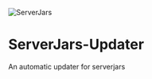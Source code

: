 ![ServerJars](https://serverjars.com/assets/img/icon_small.png)

# ServerJars-Updater
An automatic updater for serverjars 
